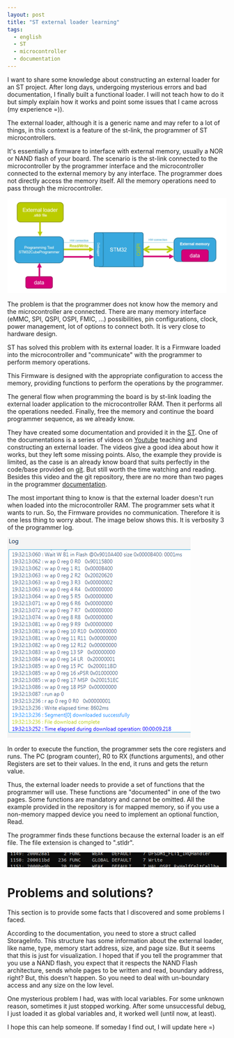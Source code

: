 ```yaml
---
layout: post
title: "ST external loader learning"
tags:
  - english
  - ST
  - microcontroller
  - documentation
---
```


I want to share some knowledge about constructing an external loader for an ST project. After long days, undergoing mysterious errors and bad documentation, I finally built a functional loader. I will not teach how to do it but simply explain how it works and point some issues that I came across (my experience =)).

<!-- more -->

The external loader, although it is a generic name and may refer to a lot of things, in this context is a feature of the st-link, the programmer of ST microcontrollers.

It's essentially a firmware to interface with external memory, usually a NOR or NAND flash of your board. The scenario is the st-link connected to the microcontroller by the programmer interface and the microcontroller connected to the external memory by any interface. The programmer does not directly access the memory itself. All the memory operations need to pass through the microcontroller.

![placeholder](/assets/images/2021-04-XX-external_loader/external-loader-diagram.png "Diagram shown in the ST videos")

The problem is that the programmer does not know how the memory and the microcontroller are connected. There are many memory interface (eMMC, SPI, QSPI, OSPI, FMIC, ...) possibilities, pin configurations, clock, power management, lot of options to connect both. It is very close to hardware design.

ST has solved this problem with its external loader. It is a Firmware loaded into the microcontroller and "communicate" with the programmer to perform memory operations.

This Firmware is designed with the appropriate configuration to access the memory, providing functions to perform the operations by the programmer.

The general flow when programming the board is by st-link loading the external loader application to the microcontroller RAM. Then it performs all the operations needed. Finally, free the memory and continue the board programmer sequence, as we already know.

They have created some documentation and provided it in the [ST](https://www.st.com/content/st_com/en/support/learning/stm32-education/stm32-moocs/external_QSPI_loader.html). One of the documentations is a series of videos on [Youtube](https://www.youtube.com/playlist?list=PLnMKNibPkDnHIrq5BICcFhLsmJFI_ytvE) teaching and constructing an external loader. The videos give a good idea about how it works, but they left some missing points. Also, the example they provide is limited, as the case is an already know board that suits perfectly in the code/base provided on [git](https://github.com/STMicroelectronics/stm32-external-loader/). But still worth the time watching and reading. Besides this video and the git repository, there are no more than two pages in the programmer [documentation](https://www.st.com/content/ccc/resource/technical/document/user_manual/e6/10/d8/80/d6/1d/4a/f2/CD00262073.pdf/files/CD00262073.pdf/jcr:content/translations/en.CD00262073.pdf).

The most important thing to know is that the external loader doesn't run when loaded into the microcontroller RAM. The programmer sets what it wants to run. So, the Firmware provides no communication. Therefore it is one less thing to worry about.
 The image below shows this. It is verbosity 3 of the programmer log.

![placeholder](/assets/images/2021-04-XX-external_loader/logProgrammer.png "STM32CubeProgrammer log")

In order to execute the function, the programmer sets the core registers and runs. The PC (program counter), R0 to RX (functions arguments), and other Registers are set to their values. In the end, it runs and gets the return value.

Thus, the external loader needs to provide a set of functions that the programmer will use. These functions are "documented" in one of the two pages. Some functions are mandatory and cannot be omitted.
All the example provided in the repository is for mapped memory, so if you use a non-memory mapped device you need to implement an optional function, Read.

The programmer finds these functions because the external loader is an elf file. The file extension is changed to ".stldr".

![placeholder](/assets/images/2021-04-XX-external_loader/writeFunction.png "Output of readelf cmd")

# Problems and solutions?

This section is to provide some facts that I discovered and some problems I faced.

According to the documentation, you need to store a struct called StorageInfo. This structure has some information about the external loader, like name, type, memory start address, size, and page size.
But it seems that this is just for visualization.
I hoped that if you tell the programmer that you use a NAND flash, you expect that it respects the NAND Flash architecture, sends whole pages to be written and read, boundary address, right? But, this doesn't happen. So you need to deal with un-boundary access and any size on the low level.

One mysterious problem I had, was with local variables. For some unknown reason, sometimes it just stopped working. After some unsuccessful debug, I just loaded it as global variables and, it worked well (until now, at least).

I hope this can help someone. If someday I find out, I will update here =)

